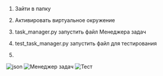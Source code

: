 1. Зайти в папку
2. Активировать виртуальное окружение
3. task_manager.py запустить файл Менеджера задач
4. test_task_manager.py запустить файл для тестирования

5. 
![json](https://github.com/user-attachments/assets/a23f26b0-2422-4797-9e0d-4d82a15ab281)
![Менеджер задач](https://github.com/user-attachments/assets/a8e72d2b-9174-4dd4-bd1e-df218ad65115)
![Тест](https://github.com/user-attachments/assets/b50da915-39ce-4237-b9b2-658e5ad51e08)

